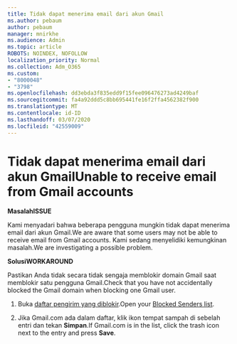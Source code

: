 ```yaml
---
title: Tidak dapat menerima email dari akun Gmail
ms.author: pebaum
author: pebaum
manager: mnirkhe
ms.audience: Admin
ms.topic: article
ROBOTS: NOINDEX, NOFOLLOW
localization_priority: Normal
ms.collection: Adm_O365
ms.custom:
- "8000048"
- "3798"
ms.openlocfilehash: dd3ebda3f835edd9f15fee096476273ad4249baf
ms.sourcegitcommit: fa4a92ddd5c8bb695441fe16f2ffa4562382f900
ms.translationtype: MT
ms.contentlocale: id-ID
ms.lasthandoff: 03/07/2020
ms.locfileid: "42559009"
---
```

# <a name="unable-to-receive-email-from-gmail-accounts"></a><span data-ttu-id="394f3-102">Tidak dapat menerima email dari akun Gmail</span><span class="sxs-lookup"><span data-stu-id="394f3-102">Unable to receive email from Gmail accounts</span></span>

<span data-ttu-id="394f3-103">**Masalah**</span><span class="sxs-lookup"><span data-stu-id="394f3-103">**ISSUE**</span></span>

<span data-ttu-id="394f3-104">Kami menyadari bahwa beberapa pengguna mungkin tidak dapat menerima email dari akun Gmail.</span><span class="sxs-lookup"><span data-stu-id="394f3-104">We are aware that some users may not be able to receive email from Gmail accounts.</span></span> <span data-ttu-id="394f3-105">Kami sedang menyelidiki kemungkinan masalah.</span><span class="sxs-lookup"><span data-stu-id="394f3-105">We are investigating a possible problem.</span></span>

<span data-ttu-id="394f3-106">**Solusi**</span><span class="sxs-lookup"><span data-stu-id="394f3-106">**WORKAROUND**</span></span>

<span data-ttu-id="394f3-107">Pastikan Anda tidak secara tidak sengaja memblokir domain Gmail saat memblokir satu pengguna Gmail.</span><span class="sxs-lookup"><span data-stu-id="394f3-107">Check that you have not accidentally blocked the Gmail domain when blocking one Gmail user.</span></span>

1. <span data-ttu-id="394f3-108">Buka [daftar pengirim yang diblokir](https://go.microsoft.com/fwlink/?linkid=2121010).</span><span class="sxs-lookup"><span data-stu-id="394f3-108">Open your [Blocked Senders list](https://go.microsoft.com/fwlink/?linkid=2121010).</span></span>

2. <span data-ttu-id="394f3-109">Jika Gmail.com ada dalam daftar, klik ikon tempat sampah di sebelah entri dan tekan **Simpan**.</span><span class="sxs-lookup"><span data-stu-id="394f3-109">If Gmail.com is in the list, click the trash icon next to the entry and press **Save**.</span></span>
